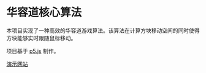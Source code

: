 # 华容道核心算法

本项目实现了一种高效的华容道游戏算法。该算法在计算方块移动空间的同时使得方块能够实时跟随鼠标移动。

项目基于 [p5.js](https://p5js.org) 制作。

[演示网站](https://alumik.github.io/klotski-engine-p5js/)
